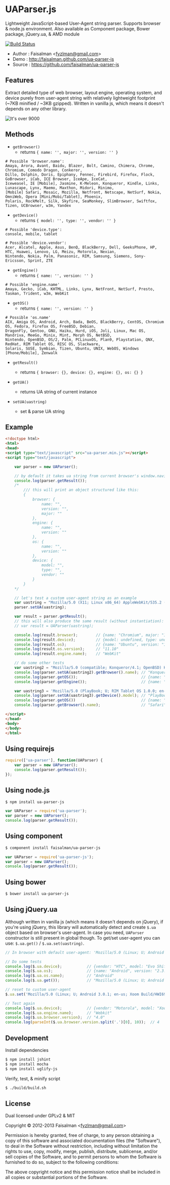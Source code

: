 # UAParser.js

Lightweight JavaScript-based User-Agent string parser. Supports browser & node.js environment. Also available as Component package, Bower package, jQuery.ua, & AMD module

[![Build Status](https://travis-ci.org/faisalman/ua-parser-js.png)](https://travis-ci.org/faisalman/ua-parser-js)

* Author    : Faisalman <<fyzlman@gmail.com>>
* Demo      : http://faisalman.github.com/ua-parser-js
* Source    : https://github.com/faisalman/ua-parser-js

## Features

Extract detailed type of web browser, layout engine, operating system, and device purely from user-agent string with relatively lightweight footprint (~7KB minified / ~3KB gzipped). Written in vanilla js, which means it doesn't depends on any other library.

![It's over 9000](https://pbs.twimg.com/media/A9LpEG6CIAA5VrT.jpg)

## Methods

* `getBrowser()`
    * returns `{ name: '', major: '', version: '' }`

```
# Possible 'browser.name':
Amaya, Arora, Avant, Baidu, Blazer, Bolt, Camino, Chimera, Chrome, Chromium, Comodo Dragon, Conkeror, 
Dillo, Dolphin, Doris, Epiphany, Fennec, Firebird, Firefox, Flock, GoBrowser, iCab, ICE Browser, IceApe, IceCat, 
Iceweasel, IE [Mobile], Jasmine, K-Meleon, Konqueror, Kindle, Links, Lunascape, Lynx, Maemo, Maxthon, Midori, Minimo, 
[Mobile] Safari, Mosaic, Mozilla, Netfront, Netscape, NetSurf, Nokia, OmniWeb, Opera [Mini/Mobi/Tablet], Phoenix, 
Polaris, RockMelt, Silk, Skyfire, SeaMonkey, SlimBrowser, Swiftfox, Tizen, UCBrowser, w3m, Yandex
```

* `getDevice()`
    * returns `{ model: '', type: '', vendor: '' }` 

```
# Possible 'device.type':
console, mobile, tablet

# Possible 'device.vendor':
Acer, Alcatel, Apple, Asus, BenQ, BlackBerry, Dell, GeeksPhone, HP, HTC, Huawei, Lenovo, LG, Meizu, Motorola, Nexian, 
Nintendo, Nokia, Palm, Panasonic, RIM, Samsung, Siemens, Sony-Ericsson, Sprint, ZTE
```

* `getEngine()`
    * returns `{ name: '', version: '' }`

```
# Possible 'engine.name'
Amaya, Gecko, iCab, KHTML, Links, Lynx, NetFront, NetSurf, Presto, Tasman, Trident, w3m, WebKit
```

* `getOS()`
    * returns `{ name: '', version: '' }`

```
# Possible 'os.name'
AIX, Amiga OS, Android, Arch, Bada, BeOS, BlackBerry, CentOS, Chromium OS, Fedora, Firefox OS, FreeBSD, Debian, 
DragonFly, Gentoo, GNU, Haiku, Hurd, iOS, Joli, Linux, Mac OS, Mandriva, MeeGo, Minix, Mint, Morph OS, NetBSD, 
Nintendo, OpenBSD, OS/2, Palm, PCLinuxOS, Plan9, Playstation, QNX, RedHat, RIM Tablet OS, RISC OS, Slackware, 
Solaris, SUSE, Symbian, Tizen, Ubuntu, UNIX, WebOS, Windows [Phone/Mobile], Zenwalk
```

* `getResult()`
    * returns `{ browser: {}, device: {}, engine: {}, os: {} }`

* `getUA()`
    * returns UA string of current instance

* `setUA(uastring)`
    * set & parse UA string

## Example

```html
<!doctype html>
<html>
<head>
<script type="text/javascript" src="ua-parser.min.js"></script>
<script type="text/javascript">

	var parser = new UAParser();

    // by default it takes ua string from current browser's window.navigator.userAgent
    console.log(parser.getResult());
    /*
        /// this will print an object structured like this:
        {
            browser: {
                name: "",
                version: "",
                major: ""
            },
            engine: {
                name: "",
                version: ""
            },
            os: {
                name: "",
                version: ""
            },
            device: {
                model: "",
                type: "",
                vendor: ""
            }
        }
    */

    // let's test a custom user-agent string as an example
    var uastring = "Mozilla/5.0 (X11; Linux x86_64) AppleWebKit/535.2 (KHTML, like Gecko) Ubuntu/11.10 Chromium/15.0.874.106 Chrome/15.0.874.106 Safari/535.2";
    parser.setUA(uastring);

    var result = parser.getResult();
    // this will also produce the same result (without instantiation):
    // var result = UAParser(uastring);

    console.log(result.browser);        // {name: "Chromium", major: "15", version: "15.0.874.106"}
    console.log(result.device);         // {model: undefined, type: undefined, vendor: undefined}
    console.log(result.os);             // {name: "Ubuntu", version: "11.10"}
    console.log(result.os.version);     // "11.10"
    console.log(result.engine.name);    // "WebKit"

    // do some other tests
    var uastring2 = "Mozilla/5.0 (compatible; Konqueror/4.1; OpenBSD) KHTML/4.1.4 (like Gecko)";
    console.log(parser.setUA(uastring2).getBrowser().name); // "Konqueror"
    console.log(parser.getOS());                            // {name: "OpenBSD", version: undefined}
    console.log(parser.getEngine());                        // {name: "KHTML", version: "4.1.4"}

    var uastring3 = 'Mozilla/5.0 (PlayBook; U; RIM Tablet OS 1.0.0; en-US) AppleWebKit/534.11 (KHTML, like Gecko) Version/7.1.0.7 Safari/534.11';
    console.log(parser.setUA(uastring3).getDevice().model); // "PlayBook"
    console.log(parser.getOS())                             // {name: "RIM Tablet OS", version: "1.0.0"}
    console.log(parser.getBrowser().name);                  // "Safari"

</script>
</head>
<body>
</body>
</html>
```

## Using requirejs

```js
require(['ua-parser'], function(UAParser) {
    var parser = new UAParser();
    console.log(parser.getResult());
});
```

## Using node.js

```sh
$ npm install ua-parser-js
```

```js
var UAParser = require('ua-parser');
var parser = new UAParser();
console.log(parser.getResult());
```

## Using component

```sh
$ component install faisalman/ua-parser-js
```

```js
var UAParser = require('ua-parser-js');
var parser = new UAParser();
console.log(parser.getResult());
```

## Using bower

```sh
$ bower install ua-parser-js
```

## Using jQuery.ua

Although written in vanilla js (which means it doesn't depends on jQuery), if you're using jQuery, this library will automatically detect and create `$.ua` object based on browser's user-agent. In case you need, `UAParser` constructor is still present in global though. To get/set user-agent you can use: `$.ua.get()` / `$.ua.set(uastring)`. 

```js
// In browser with default user-agent: 'Mozilla/5.0 (Linux; U; Android 2.3.4; en-us; Sprint APA7373KT Build/GRJ22) AppleWebKit/533.1 (KHTML, like Gecko) Version/4.0':

// Do some tests
console.log($.ua.device);           // {vendor: "HTC", model: "Evo Shift 4G", type: "mobile"}
console.log($.ua.os);               // {name: "Android", version: "2.3.4"}
console.log($.ua.os.name);          // "Android"
console.log($.ua.get());            // "Mozilla/5.0 (Linux; U; Android 2.3.4; en-us; Sprint APA7373KT Build/GRJ22) AppleWebKit/533.1 (KHTML, like Gecko) Version/4.0"

// reset to custom user-agent
$.ua.set('Mozilla/5.0 (Linux; U; Android 3.0.1; en-us; Xoom Build/HWI69) AppleWebKit/534.13 (KHTML, like Gecko) Version/4.0 Safari/534.13');

// Test again
console.log($.ua.device);           // {vendor: "Motorola", model: "Xoom", type: "tablet"}
console.log($.ua.engine.name);      // "Webkit"
console.log($.ua.browser.version);  // "4.0"
console.log(parseInt($.ua.browser.version.split('.')[0], 10));  // 4
```

## Development

Install dependencies

```sh
$ npm install jshint
$ npm install mocha
$ npm install uglify-js
```

Verify, test, & minify script

```sh
$ ./build/build.sh
```

## License

Dual licensed under GPLv2 & MIT

Copyright © 2012-2013 Faisalman <<fyzlman@gmail.com>>

Permission is hereby granted, free of charge, to any person obtaining a copy of 
this software and associated documentation files (the "Software"), to deal in 
the Software without restriction, including without limitation the rights to use, 
copy, modify, merge, publish, distribute, sublicense, and/or sell copies of the 
Software, and to permit persons to whom the Software is furnished to do so, 
subject to the following conditions:

The above copyright notice and this permission notice shall be included in all 
copies or substantial portions of the Software.
